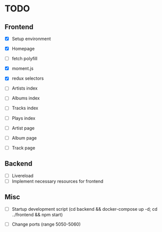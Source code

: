 # TODO

## Frontend

- [x] Setup environment
- [x] Homepage

- [ ] fetch polyfill
- [x] moment.js
- [x] redux selectors

- [ ] Artists index
- [ ] Albums index
- [ ] Tracks index
- [ ] Plays index
- [ ] Artist page
- [ ] Album page
- [ ] Track page

## Backend

- [ ] Livereload
- [ ] Implement necessary resources for frontend

## Misc

- [ ] Startup development script (cd backend && docker-compose up -d; cd ../frontend && npm start)
- [ ] Change ports (range 5050-5060)

